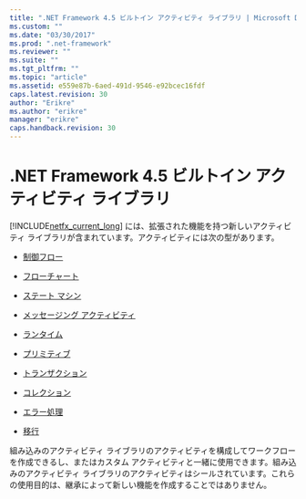 ```yaml
---
title: ".NET Framework 4.5 ビルトイン アクティビティ ライブラリ | Microsoft Docs"
ms.custom: ""
ms.date: "03/30/2017"
ms.prod: ".net-framework"
ms.reviewer: ""
ms.suite: ""
ms.tgt_pltfrm: ""
ms.topic: "article"
ms.assetid: e559e87b-6aed-491d-9546-e92bcec16fdf
caps.latest.revision: 30
author: "Erikre"
ms.author: "erikre"
manager: "erikre"
caps.handback.revision: 30
---
```

# .NET Framework 4.5 ビルトイン アクティビティ ライブラリ
[!INCLUDE[netfx_current_long](../../../includes/netfx-current-long-md.md)] には、拡張された機能を持つ新しいアクティビティ ライブラリが含まれています。アクティビティには次の型があります。  
  
-   [制御フロー](../../../docs/framework/windows-workflow-foundation//control-flow-activities-in-wf.md)  
  
-   [フローチャート](../../../docs/framework/windows-workflow-foundation//flowchart-activities-in-wf.md)  
  
-   [ステート マシン](../../../docs/framework/windows-workflow-foundation//state-machine-activities-in-wf.md)  
  
-   [メッセージング アクティビティ](../../../docs/framework/wcf/feature-details/messaging-activities.md)  
  
-   [ランタイム](../../../docs/framework/windows-workflow-foundation//runtime-activities-in-wf.md)  
  
-   [プリミティブ](../../../docs/framework/windows-workflow-foundation//primitives-activities-in-wf.md)  
  
-   [トランザクション](../../../docs/framework/windows-workflow-foundation//transaction-activities-in-wf.md)  
  
-   [コレクション](../../../docs/framework/windows-workflow-foundation//collection-activities-in-wf.md)  
  
-   [エラー処理](../../../docs/framework/windows-workflow-foundation//error-handling-activities-in-wf.md)  
  
-   [移行](../../../docs/framework/windows-workflow-foundation//migration-activity-in-wf.md)  
  
 組み込みのアクティビティ ライブラリのアクティビティを構成してワークフローを作成できるし、またはカスタム アクティビティと一緒に使用できます。組み込みのアクティビティ ライブラリのアクティビティはシールされています。これらの使用目的は、継承によって新しい機能を作成することではありません。
